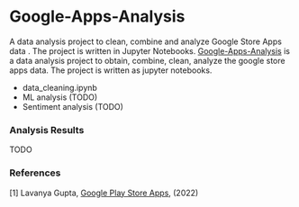 # Google-Apps-Analysis
A data analysis project to clean, combine and analyze Google Store Apps data . The project is written in Jupyter Notebooks.
[Google-Apps-Analysis](https://github.com/GOliviero92/Google-Apps-Analysis "data analysis") is a data analysis project to obtain, combine, clean, analyze the google store apps data. The project is written as jupyter notebooks.

* data_cleaning.ipynb
* ML analysis (TODO)
* Sentiment analysis (TODO)

### Analysis Results
TODO

### References
[1] Lavanya Gupta, [Google Play Store Apps](https://www.kaggle.com/datasets/lava18/google-play-store-apps), (2022)
